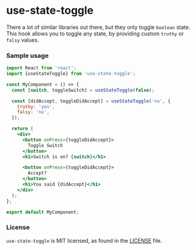 # use-state-toggle

There a lot of similar libraries out there, but they only toggle `boolean` state. This hook allows you to toggle any state, by providing custom `truthy` or `falsy` values.

### Sample usage

```jsx
import React from 'react';
import {useStateToggle} from 'use-state-toggle';

const MyComponent = () => {
  const [switch, toggleSwitch] = useStateToggle(false);

  const [didAccept, toggleDidAccept] = useStateToggle('no', {
    truthy: 'yes',
    falsy: 'no',
  });

  return (
    <div>
      <button onPress={toggleDidAccept}>
        Toggle Switch
      </button>
      <h1>Switch is on? {switch}</h1>

      <button onPress={toggleDidAccept}>
        Accept?
      </button>
      <h1>You said {didAccept}</h1>
    </div>
  );
};

export default MyComponent;
```

### License

`use-state-toggle` is MIT licensed, as found in the [LICENSE](/LICENSE) file.